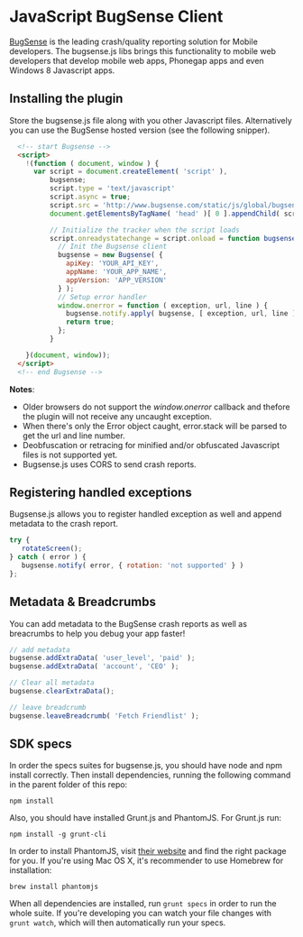 # JavaScript BugSense Client

[BugSense](http://www.bugsense.com) is the leading crash/quality reporting solution for Mobile developers. The bugsense.js libs brings this functionality to mobile web developers that develop mobile web apps, Phonegap apps and even Windows 8 Javascript apps.

## Installing the plugin

Store the bugsense.js file along with you other Javascript files. Alternatively you can use the BugSense hosted version (see the following snipper).

``` html
  <!-- start Bugsense -->
  <script>
    !(function ( document, window ) {
      var script = document.createElement( 'script' ),
          bugsense;
          script.type = 'text/javascript'
          script.async = true;
          script.src = 'http://www.bugsense.com/static/js/global/bugsense.js';
          document.getElementsByTagName( 'head' )[ 0 ].appendChild( script );

          // Initialize the tracker when the script loads
          script.onreadystatechange = script.onload = function bugsenseInit () {
            // Init the Bugsense client
            bugsense = new Bugsense( {
              apiKey: 'YOUR_API_KEY',
              appName: 'YOUR_APP_NAME',
              appVersion: 'APP_VERSION'
            } );
            // Setup error handler
            window.onerror = function ( exception, url, line ) {
              bugsense.notify.apply( bugsense, [ exception, url, line ] );
              return true;
            };
          }

    }(document, window));
  </script>
  <!-- end Bugsense -->
```

**Notes**:

* Older browsers do not support the <i>window.onerror</i> callback and thefore the plugin will not receive any uncaught exception.
* When there's only the Error object caught, error.stack will be parsed to get the url and line number.
* Deobfuscation or retracing for minified and/or obfuscated Javascript files is not supported yet.
* Bugsense.js uses CORS to send crash reports.


## Registering handled exceptions

Bugsense.js allows you to register handled exception as well and append metadata to the crash report.


```js
try {
   rotateScreen();
} catch ( error ) {
   bugsense.notify( error, { rotation: 'not supported' } )
};
```

## Metadata & Breadcrumbs
You can add metadata to the BugSense crash reports as well as breacrumbs to help you debug your app faster!

```js
// add metadata
bugsense.addExtraData( 'user_level', 'paid' );
bugsense.addExtraData( 'account', 'CEO' );

// Clear all metadata
bugsense.clearExtraData();

// leave breadcrumb
bugsense.leaveBreadcrumb( 'Fetch Friendlist' );
```

## SDK specs

In order the specs suites for bugsense.js, you should have node and npm install correctly. Then install dependencies, running the following command in the parent folder of this repo:

```npm install```

Also, you should have installed Grunt.js and PhantomJS. For Grunt.js run:

```npm install -g grunt-cli```

In order to install PhantomJS, visit [their website](http://phantomjs.org/) and find the right package for you. If you're using Mac OS X, it's recommender to use Homebrew for installation:

```brew install phantomjs```

When all dependencies are installed, run ```grunt specs``` in order to run the whole suite. If you're developing you can watch your file changes with ```grunt watch```, which will then automatically run your specs.
